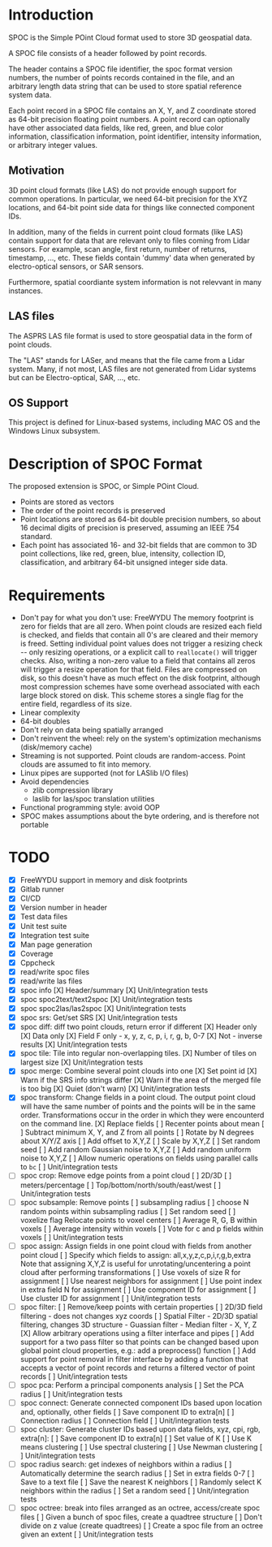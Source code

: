 # Introduction

SPOC is the Simple POint Cloud format used to store 3D geospatial data.

A SPOC file consists of a header followed by point records.

The header contains a SPOC file identifier, the spoc format version
numbers, the number of points records contained in the file, and an
arbitrary length data string that can be used to store spatial reference
system data.

Each point record in a SPOC file contains an X, Y, and Z coordinate
stored as 64-bit precision floating point numbers. A point record can
optionally have other associated data fields, like red, green, and blue
color information, classification information, point identifier,
intensity information, or arbitrary integer values.

## Motivation

3D point cloud formats (like LAS) do not provide enough support for
common operations. In particular, we need 64-bit precision for the XYZ
locations, and 64-bit point side data for things like connected
component IDs.

In addition, many of the fields in current point cloud formats (like
LAS) contain support for data that are relevant only to files coming
from Lidar sensors. For example, scan angle, first return, number of
returns, timestamp, ..., etc. These fields contain 'dummy' data when
generated by electro-optical sensors, or SAR sensors.

Furthermore, spatial coordiante system information is not relevvant in
many instances.

## LAS files

The ASPRS LAS file format is used to store geospatial data in the form
of point clouds.

The "LAS" stands for LASer, and means that the file came from a Lidar
system. Many, if not most, LAS files are not generated from Lidar
systems but can be Electro-optical, SAR, ..., etc.

## OS Support

This project is defined for Linux-based systems, including MAC OS and
the Windows Linux subsystem.

# Description of SPOC Format

The proposed extension is SPOC, or Simple POint Cloud.

* Points are stored as vectors
* The order of the point records is preserved
* Point locations are stored as 64-bit double precision numbers, so
  about 16 decimal digits of precision is preserved, assuming an IEEE
  754 standard.
* Each point has associated 16- and 32-bit fields that are common to 3D
  point collections, like red, green, blue, intensity, collection ID,
  classification, and arbitrary 64-bit unsigned integer side data.

# Requirements

* Don't pay for what you don't use: FreeWYDU
    The memory footprint is zero for fields that are all zero. When
    point clouds are resized each field is checked, and fields that
    contain all 0's are cleared and their memory is freed.
    Setting individual point values does not trigger a resizing check --
    only resizing operations, or a explicit call to `reallocate()` will
    trigger checks. Also, writing a non-zero value to a field that
    contains all zeros will trigger a resize operation for that field.
    Files are compressed on disk, so this doesn't have as much effect on
    the disk footprint, although most compression schemes have some
    overhead associated with each large block stored on disk. This
    scheme stores a single flag for the entire field, regardless of its
    size.
* Linear complexity
* 64-bit doubles
* Don't rely on data being spatially arranged
* Don't reinvent the wheel: rely on the system's optimization mechanisms
  (disk/memory cache)
* Streaming is not supported. Point clouds are random-access. Point
  clouds are assumed to fit into memory.
* Linux pipes are supported (not for LASlib I/O files)
* Avoid dependencies
    * zlib compression library
    * laslib for las/spoc translation utilities
* Functional programming style: avoid OOP
* SPOC makes assumptions about the byte ordering, and is therefore not
  portable

# TODO

* [X] FreeWYDU support in memory and disk footprints
* [X] Gitlab runner
* [X] CI/CD
* [X] Version number in header
* [X] Test data files
* [X] Unit test suite
* [X] Integration test suite
* [X] Man page generation
* [X] Coverage
* [X] Cppcheck
* [X] read/write spoc files
* [X] read/write las files
* [X] spoc info
      [X] Header/summary
      [X] Unit/integration tests
* [X] spoc spoc2text/text2spoc
      [X] Unit/integration tests
* [X] spoc spoc2las/las2spoc
      [X] Unit/integration tests
* [X] spoc srs: Get/set SRS
      [X] Unit/integration tests
* [X] spoc diff: diff two point clouds, return error if different
      [X] Header only
      [X] Data only
      [X] Field F only - x, y, z, c, p, i, r, g, b, 0-7
      [X] Not - inverse results
      [X] Unit/integration tests
* [X] spoc tile: Tile into regular non-overlapping tiles.
      [X] Number of tiles on largest size
      [X] Unit/integration tests
* [X] spoc merge: Combine several point clouds into one
      [X] Set point id
      [X] Warn if the SRS info strings differ
      [X] Warn if the area of the merged file is too big
      [X] Quiet (don't warn)
      [X] Unit/integration tests
* [X] spoc transform: Change fields in a point cloud. The output point
                      cloud will have the same number of points and the
                      points will be in the same order.
                      Transformations occur in the order in which they
                      were encounterd on the command line.
      [X] Replace fields
      [ ] Recenter points about mean
      [ ] Subtract minimum X, Y, and Z from all points
      [ ] Rotate by N degrees about X/Y/Z axis
      [ ] Add offset to X,Y,Z
      [ ] Scale by X,Y,Z
      [ ] Set random seed
      [ ] Add random Gaussian noise to X,Y,Z
      [ ] Add random uniform noise to X,Y,Z
      [ ] Allow numeric operations on fields using parallel calls to `bc`
      [ ] Unit/integration tests
* [ ] spoc crop: Remove edge points from a point cloud
      [ ] 2D/3D
      [ ] meters/percentage
      [ ] Top/bottom/north/south/east/west
      [ ] Unit/integration tests
* [ ] spoc subsample: Remove points
      [ ] subsampling radius
      [ ] choose N random points within subsampling radius
      [ ] Set random seed
      [ ] voxelize flag Relocate points to voxel centers
      [ ] Average R, G, B within voxels
      [ ] Average intensity within voxels
      [ ] Vote for c and p fields within voxels
      [ ] Unit/integration tests
* [ ] spoc assign: Assign fields in one point cloud with fields
                   from another point cloud
      [ ] Specify which fields to assign: all,x,y,z,c,p,i,r,g,b,extra
          Note that assigning X,Y,Z is useful for unrotating/uncentering
          a point cloud after performing transformations
      [ ] Use voxels of size R for assignment
      [ ] Use nearest neighbors for assignment
      [ ] Use point index in extra field N for assignment
      [ ] Use component ID for assignment
      [ ] Use cluster ID for assignment
      [ ] Unit/integration tests
* [ ] spoc filter:
      [ ] Remove/keep points with certain properties
      [ ] 2D/3D field filtering - does not changes xyz coords
      [ ] Spatial Filter - 2D/3D spatial filtering, changes 3D structure
                         - Guassian filter
                         - Median filter
                         - X, Y, Z
      [X] Allow arbitrary operations using a filter interface and pipes
      [ ] Add support for a two pass filter so that points can be
          changed based upon global point cloud properties, e.g.: add a
          preprocess() function
      [ ] Add support for point removal in filter interface by adding a
          function that accepts a vector of point records and returns a
          filtered vector of point records
      [ ] Unit/integration tests
* [ ] spoc pca: Perform a principal components analysis
      [ ] Set the PCA radius
      [ ] Unit/integration tests
* [ ] spoc connect: Generate connected component IDs based upon location
                    and, optionally, other fields
      [ ] Save component ID to extra[n]
      [ ] Connection radius
      [ ] Connection field
      [ ] Unit/integration tests
* [ ] spoc cluster: Generate cluster IDs based upon data fields, xyz,
                    cpi, rgb, extra[n]:
      [ ] Save component ID to extra[n]
      [ ] Set value of K
      [ ] Use K means clustering
      [ ] Use spectral clustering
      [ ] Use Newman clustering
      [ ] Unit/integration tests
* [ ] spoc radius search: get indexes of neighbors within a radius
      [ ] Automatically determine the search radius
      [ ] Set in extra fields 0-7
      [ ] Save to a text file
      [ ] Save the nearest K neighbors
      [ ] Randomly select K neighbors within the radius
      [ ] Set a random seed
      [ ] Unit/integration tests
* [ ] spoc octree: break into files arranged as an octree, access/create spoc files
      [ ] Given a bunch of spoc files, create a quadtree structure
      [ ] Don't divide on z value (create quadtrees)
      [ ] Create a spoc file from an octree given an extent
      [ ] Unit/integration tests
